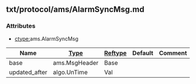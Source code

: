 ## txt/protocol/ams/AlarmSyncMsg.md


### Attributes
<a href="#attributes"></a>
* [ctype:](/txt/ssimdb/dmmeta/ctype.md)ams.AlarmSyncMsg

|Name|[Type](/txt/ssimdb/dmmeta/ctype.md)|[Reftype](/txt/ssimdb/dmmeta/reftype.md)|Default|Comment|
|---|---|---|---|---|
|base|ams.MsgHeader|Base|
|updated_after|algo.UnTime|Val|

